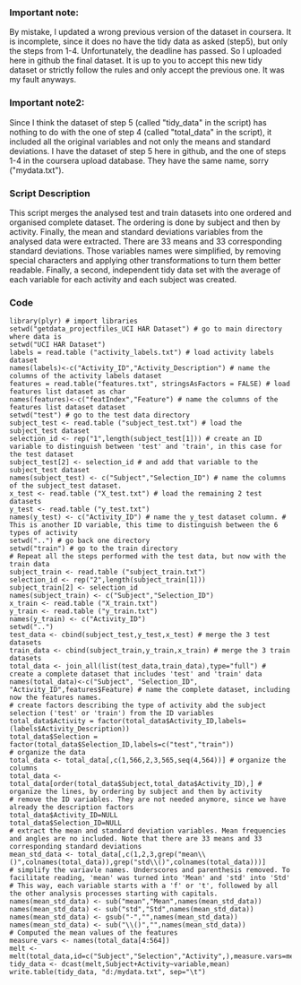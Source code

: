 ### Important note:
By mistake, I updated a wrong previous version of the dataset in coursera. It is incomplete, since it does no have the
tidy data as asked (step5), but only the steps from 1-4. Unfortunately, the deadline has passed. So I uploaded here in github the final dataset. It is up to you to accept this new tidy dataset or strictly follow the rules and only accept the previous one.
It was my fault anyways.

### Important note2:
Since I think the dataset of step 5 (called "tidy_data" in the script) has nothing to do with the one of step 4 (called "total_data" in the script), it included all the original variables and not only the means and standard deviations. I have the dataset of step 5 here in github, and the one of steps 1-4 in the coursera upload database. They have the same name, sorry ("mydata.txt").


### Script Description


This script merges the analysed test and train datasets into one ordered and organised complete dataset. 
The ordering is done by subject and then by activity. Finally, the mean and standard deviations variables from the
analysed data were extracted. There are 33 means and 33 corresponding standard deviations.
Those variables names were simplified, by removing special characters and applying other transformations to
turn them better readable.
Finally, a second, independent tidy data set with the average of each variable for each activity and each subject
was created.

### Code

<!-- -->
    library(plyr) # import libraries
    setwd("getdata_projectfiles_UCI HAR Dataset") # go to main directory where data is
    setwd("UCI HAR Dataset")
    labels = read.table ("activity_labels.txt") # load activity labels dataset
    names(labels)<-c("Activity_ID","Activity_Description") # name the columns of the activity labels dataset
    features = read.table("features.txt", stringsAsFactors = FALSE) # load features list dataset as char
    names(features)<-c("featIndex","Feature") # name the columns of the features list dataset dataset
    setwd("test") # go to the test data directory
    subject_test <- read.table ("subject_test.txt") # load the subject_test dataset
    selection_id <- rep("1",length(subject_test[1])) # create an ID variable to distinguish between 'test' and 'train', in this case for the test dataset
    subject_test[2] <- selection_id # and add that variable to the subject_test dataset
    names(subject_test) <- c("Subject","Selection_ID") # name the columns of the subject_test dataset.
    x_test <- read.table ("X_test.txt") # load the remaining 2 test datasets
    y_test <- read.table ("y_test.txt")
    names(y_test) <- c("Activity_ID") # name the y_test dataset column. # This is another ID variable, this time to distinguish between the 6 types of activity
    setwd("..") # go back one directory
    setwd("train") # go to the train directory
    # Repeat all the steps performed with the test data, but now with the train data
    subject_train <- read.table ("subject_train.txt")
    selection_id <- rep("2",length(subject_train[1]))
    subject_train[2] <- selection_id
    names(subject_train) <- c("Subject","Selection_ID")
    x_train <- read.table ("X_train.txt")
    y_train <- read.table ("y_train.txt")
    names(y_train) <- c("Activity_ID")
    setwd("..")
    test_data <- cbind(subject_test,y_test,x_test) # merge the 3 test datasets
    train_data <- cbind(subject_train,y_train,x_train) # merge the 3 train datasets
    total_data <- join_all(list(test_data,train_data),type="full") # create a complete dataset that includes 'test' and 'train' data
    names(total_data)<-c("Subject", "Selection_ID", "Activity_ID",features$Feature) # name the complete dataset, including now the features names.
    # create factors describing the type of activity abd the subject selection ('test' or 'train') from the ID variables
    total_data$Activity = factor(total_data$Activity_ID,labels=(labels$Activity_Description))
    total_data$Selection = factor(total_data$Selection_ID,labels=c("test","train"))
    # organize the data
    total_data <- total_data[,c(1,566,2,3,565,seq(4,564))] # organize the columns
    total_data <- total_data[order(total_data$Subject,total_data$Activity_ID),] # organize the lines, by ordering by subject and then by activity
    # remove the ID variables. They are not needed anymore, since we have already the description factors
    total_data$Activity_ID=NULL
    total_data$Selection_ID=NULL
    # extract the mean and standard deviation variables. Mean frequencies and angles are no included. Note that there are 33 means and 33 corresponding standard deviations
    mean_std_data <- total_data[,c(1,2,3,grep("mean\\()",colnames(total_data)),grep("std\\()",colnames(total_data)))]
    # simplify the variavle names. Underscores and parenthesis removed. To facilitate reading, 'mean' was turned into 'Mean' and 'std' into 'Std'
    # This way, each variable starts with a 'f' or 't', followed by all the other analysis processes starting with capitals.
    names(mean_std_data) <- sub("mean","Mean",names(mean_std_data))
    names(mean_std_data) <- sub("std","Std",names(mean_std_data))
    names(mean_std_data) <- gsub("-","",names(mean_std_data))
    names(mean_std_data) <- sub("\\()","",names(mean_std_data))
    # Computed the mean values of the features
    measure_vars <- names(total_data[4:564])
    melt <- melt(total_data,id=c("Subject","Selection","Activity",),measure.vars=measure_vars)
    tidy_data <- dcast(melt,Subject+Activity~variable,mean)
    write.table(tidy_data, "d:/mydata.txt", sep="\t")
